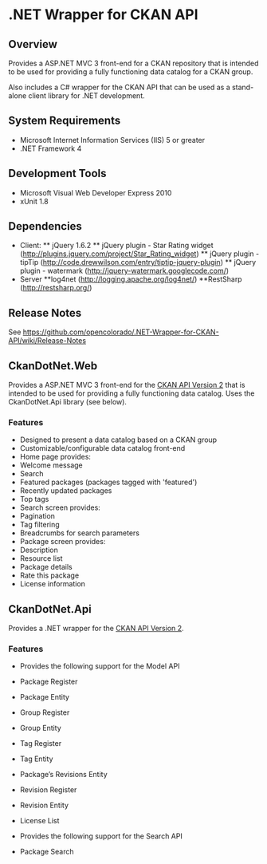 # .NET Wrapper for CKAN API

## Overview
Provides a ASP.NET MVC 3 front-end for a CKAN repository that is intended to be used for providing a fully functioning data catalog for a CKAN group.  

Also includes a C# wrapper for the CKAN API that can be used as a stand-alone client library for .NET development.

## System Requirements
* Microsoft Internet Information Services (IIS) 5 or greater
* .NET Framework 4

## Development Tools
* Microsoft Visual Web Developer Express 2010
* xUnit 1.8

## Dependencies
* Client:
** jQuery 1.6.2
** jQuery plugin - Star Rating widget (http://plugins.jquery.com/project/Star_Rating_widget)
** jQuery plugin - tipTip (http://code.drewwilson.com/entry/tiptip-jquery-plugin)
** jQuery plugin - watermark (http://jquery-watermark.googlecode.com/)
* Server
**log4net (http://logging.apache.org/log4net/)
**RestSharp (http://restsharp.org/)

## Release Notes
See https://github.com/opencolorado/.NET-Wrapper-for-CKAN-API/wiki/Release-Notes

## CkanDotNet.Web
Provides a ASP.NET MVC 3 front-end for the [CKAN API Version 2][1] that is intended to be used for providing a fully functioning data catalog.  Uses the CkanDotNet.Api library (see below).

### Features
* Designed to present a data catalog based on a CKAN group
* Customizable/configurable data catalog front-end
* Home page provides:
 * Welcome message
 * Search
 * Featured packages (packages tagged with 'featured')
 * Recently updated packages
 * Top tags
* Search screen provides:
 * Pagination
 * Tag filtering
 * Breadcrumbs for search parameters
* Package screen provides:
 * Description
 * Resource list
 * Package details
 * Rate this package
 * License information

## CkanDotNet.Api
Provides a .NET wrapper for the [CKAN API Version 2][1].

### Features
* Provides the following support for the Model API
 * Package Register
 * Package Entity
 * Group Register
 * Group Entity
 * Tag Register
 * Tag Entity
 * Package’s Revisions Entity
 * Revision Register
 * Revision Entity
 * License List

* Provides the following support for the Search API
 * Package Search

[1]: http://docs.ckan.org/en/latest/api.html#api-details-versions-1-2